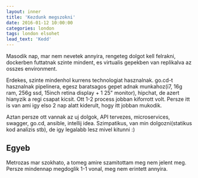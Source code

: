 ```yaml
---
layout: inner
title: 'Kezdunk megszokni'
date: 2016-01-12 10:00:00
categories: london
tags: london elsohet
lead_text: 'Kedd'
---
```


Masodik nap, mar nem nevetek annyira, rengeteg dolgot kell felrakni, dockerben futtatnak szinte mindent, es virtualis gepekben van replikalva az osszes environment. 

Erdekes, szinte mindenhol kurrens technologiat hasznalnak. go.cd-t hasznalnak pipelinera, egesz baratsagos gepet adnak munkahoz(i7, 16g ram, 256g ssd, 15inch retina display + 1 25" monitor), hipchat, de azert hianyzik a regi csapat kicsit. Ott 1-2 process jobban kiforrott volt. Persze itt is van ami igy elso 2 nap alatt kiderult, hogy itt jobban mukodik. 

Aztan persze ott vannak az uj dolgok, API tervezes, microservices, swagger, go.cd, ansible, intellij idea. Szimpatikus, van min dolgozni(statikus kod analizis stb), de igy legalabb lesz mivel kitunni :)

## Egyeb

Metrozas mar szokhato, a tomeg amire szamitottam meg nem jelent meg. Persze mindennap megdoglik 1-1 vonal, meg nem erintett annyira. 
